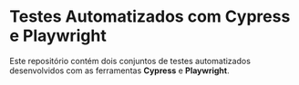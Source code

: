 # Testes Automatizados com Cypress e Playwright

Este repositório contém dois conjuntos de testes automatizados desenvolvidos com as ferramentas **Cypress** e **Playwright**.
